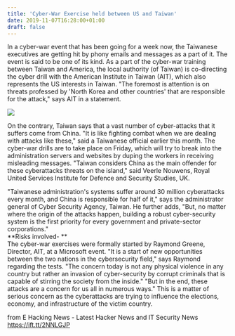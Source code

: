 ```yaml
---
title: 'Cyber-War Exercise held between US and Taiwan'
date: 2019-11-07T16:28:00+01:00
draft: false
---
```


  
In a cyber-war event that has been going for a week now, the Taiwanese executives are getting hit by phony emails and messages as a part of it. The event is said to be one of its kind. As a part of the cyber-war training between Taiwan and America, the local authority (of Taiwan) is co-directing the cyber drill with the American Institute in Taiwan (AIT), which also represents the US interests in Taiwan. "The foremost is attention is on threats professed by 'North Korea and other countries' that are responsible for the attack," says AIT in a statement.  
  

[![](https://1.bp.blogspot.com/-jCD3WclM3uc/XcQ05WHW7gI/AAAAAAAALVU/R02uZRzetg8EU4ohvpLFc3P4FijrGHu6QCLcBGAsYHQ/s640/Taiwan%2Band%2BUS.jpg)](https://1.bp.blogspot.com/-jCD3WclM3uc/XcQ05WHW7gI/AAAAAAAALVU/R02uZRzetg8EU4ohvpLFc3P4FijrGHu6QCLcBGAsYHQ/s1600/Taiwan%2Band%2BUS.jpg)

  
On the contrary, Taiwan says that a vast number of cyber-attacks that it suffers come from China. "It is like fighting combat when we are dealing with attacks like these," said a Taiwanese official earlier this month. The cyber-war drills are to take place on Friday, which will try to break into the administration servers and websites by duping the workers in receiving misleading messages. "Taiwan considers China as the main offender for these cyberattacks threats on the island," said Veerle Nouwens, Royal United Services Institute for Defence and Security Studies, UK.  
  
"Taiwanese administration's systems suffer around 30 million cyberattacks every month, and China is responsible for half of it," says the administrator general of Cyber Security Agency, Taiwan. He further adds, "But, no matter where the origin of the attacks happen, building a robust cyber-security system is the first priority for every government and private-sector corporations."  
**Risks involved- **  
The cyber-war exercises were formally started by Raymond Greene, Director, AIT, at a Microsoft event. "It is a start of new opportunities between the two nations in the cybersecurity field," says Raymond regarding the tests. "The concern today is not any physical violence in any country but rather an invasion of cyber-security by corrupt criminals that is capable of stirring the society from the inside." "But in the end, these attacks are a concern for us all in numerous ways." This is a matter of serious concern as the cyberattacks are trying to influence the elections, economy, and infrastructure of the victim country.

  
  
from E Hacking News - Latest Hacker News and IT Security News https://ift.tt/2NNLGJP